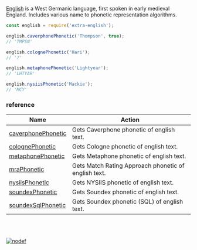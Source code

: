 [English] is a West Germanic language, first spoken in early medieval England.
Includes various name to phonetic representation algorithms.

```javascript
const english = require('extra-english');

english.caverphonePhonetic('Thompson', true);
// 'TMPSN'

english.colognePhonetic('Hari');
// '7'

english.metaphonePhonetic('Lightyear');
// 'LHTYAR'

english.nysiisPhonetic('Mackie');
// 'MCY'
```

### reference

| Name                         | Action
|------------------------------|-------
| [caverphonePhonetic]         | Gets Caverphone phonetic of english text.
| [colognePhonetic]            | Gets Cologne phonetic of english text.
| [metaphonePhonetic]          | Gets Metaphone phonetic of english text.
| [mraPhonetic]                | Gets Match Rating Approach phonetic of english text.
| [nysiisPhonetic]             | Gets NYSIIS phonetic of english text.
| [soundexPhonetic]            | Gets Soundex phonetic of english text.
| [soundexSqlPhonetic]         | Gets Soundex phonetic (SQL) of english text.

<br>
<br>

[![nodef](https://merferry.glitch.me/card/extra-english.svg)](https://nodef.github.io)

[caverphonePhonetic]: https://github.com/nodef/extra-english/wiki/caverphonePhonetic
[colognePhonetic]: https://github.com/nodef/extra-english/wiki/colognePhonetic
[metaphonePhonetic]: https://github.com/nodef/extra-english/wiki/metaphonePhonetic
[mraPhonetic]: https://github.com/nodef/extra-english/wiki/mraPhonetic
[nysiisPhonetic]: https://github.com/nodef/extra-english/wiki/nysiisPhonetic
[soundexPhonetic]: https://github.com/nodef/extra-english/wiki/soundexPhonetic
[soundexSqlPhonetic]: https://github.com/nodef/extra-english/wiki/soundexSqlPhonetic
[English]: https://en.wikipedia.org/wiki/English_language
